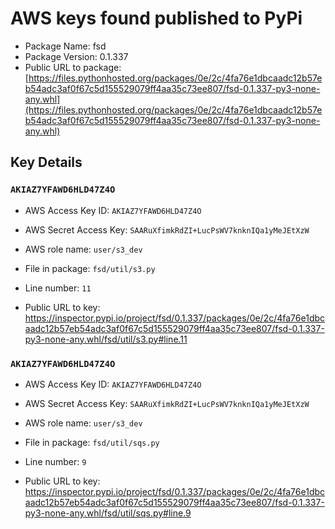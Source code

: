 # AWS keys found published to PyPi

* Package Name: fsd
* Package Version: 0.1.337
* Public URL to package: [https://files.pythonhosted.org/packages/0e/2c/4fa76e1dbcaadc12b57eb54adc3af0f67c5d155529079ff4aa35c73ee807/fsd-0.1.337-py3-none-any.whl](https://files.pythonhosted.org/packages/0e/2c/4fa76e1dbcaadc12b57eb54adc3af0f67c5d155529079ff4aa35c73ee807/fsd-0.1.337-py3-none-any.whl)

## Key Details

### `AKIAZ7YFAWD6HLD47Z4O`

* AWS Access Key ID: `AKIAZ7YFAWD6HLD47Z4O`
* AWS Secret Access Key: `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` 
* AWS role name: `user/s3_dev`
* File in package: `fsd/util/s3.py`
* Line number: `11`

* Public URL to key: https://inspector.pypi.io/project/fsd/0.1.337/packages/0e/2c/4fa76e1dbcaadc12b57eb54adc3af0f67c5d155529079ff4aa35c73ee807/fsd-0.1.337-py3-none-any.whl/fsd/util/s3.py#line.11



### `AKIAZ7YFAWD6HLD47Z4O`

* AWS Access Key ID: `AKIAZ7YFAWD6HLD47Z4O`
* AWS Secret Access Key: `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` 
* AWS role name: `user/s3_dev`
* File in package: `fsd/util/sqs.py`
* Line number: `9`

* Public URL to key: https://inspector.pypi.io/project/fsd/0.1.337/packages/0e/2c/4fa76e1dbcaadc12b57eb54adc3af0f67c5d155529079ff4aa35c73ee807/fsd-0.1.337-py3-none-any.whl/fsd/util/sqs.py#line.9


